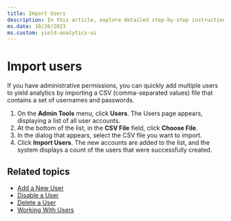 ```yaml
---
title: Import Users
description: In this article, explore detailed step-by-step instructions on how to import users.
ms.date: 10/28/2023
ms.custom: yield-analytics-ui
---
```


# Import users

If you have administrative permissions, you can quickly add multiple users to yield analytics by importing a CSV (comma-separated values) file that contains a set of usernames and passwords.

1. On the **Admin Tools** menu, click **Users**. The Users page appears, displaying a list of all user accounts.
1. At the bottom of the list, in the **CSV File** field, click **Choose File**.
1. In the dialog that appears, select the CSV file you want to import.
1. Click **Import Users**. The new accounts are added to the list, and the system displays a count of the users that were successfully created.

## Related topics

- [Add a New User](add-a-new-user.md)
- [Disable a User](disable-a-user.md)
- [Delete a User](delete-a-user.md)
- [Working With Users](working-with-users.md)
